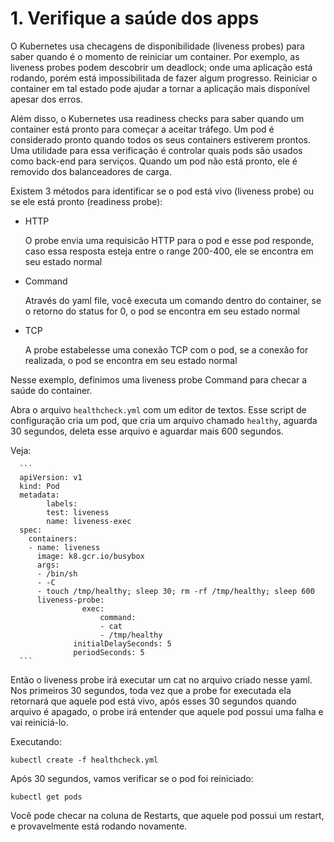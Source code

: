 # 1. Verifique a saúde dos apps

O Kubernetes usa checagens de disponibilidade (liveness probes) para saber quando é o momento de reiniciar um container. Por exemplo, as liveness probes podem descobrir um deadlock; onde uma aplicação está rodando, porém está impossibilitada de fazer algum progresso. Reiniciar o container em tal estado pode ajudar a tornar a aplicação mais disponível apesar dos erros.

Além disso, o Kubernetes usa readiness checks para saber quando um container está pronto para começar a aceitar tráfego. Um pod é considerado pronto quando todos os seus containers estiverem prontos. Uma utilidade para essa verificação é controlar quais pods são usados como back-end para serviços. Quando um pod não está pronto, ele é removido dos balanceadores de carga.

Existem 3 métodos para identificar se o pod está vivo (liveness probe) ou se ele está pronto (readiness probe):
- HTTP

	O probe envia uma requisicão HTTP para o pod e esse pod responde, caso essa resposta esteja entre o range 200-400, ele se encontra em seu estado normal
   
- Command

   Através do yaml file, você executa um comando dentro do container, se o retorno do status for 0, o pod se encontra em seu estado normal
   
- TCP

   A probe estabelesse uma conexão TCP com o pod, se a conexão for realizada, o pod se encontra em seu estado normal

Nesse exemplo, definimos uma liveness probe Command para checar a saúde do container.

 Abra o arquivo  `healthcheck.yml` com um editor de textos. Esse script de configuração cria um pod, que cria um arquivo chamado `healthy`, aguarda 30 segundos, deleta esse arquivo e aguardar mais 600 segundos.

  Veja:
  
      ```
      apiVersion: v1
	  kind: Pod
	  metadata:
	  		labels:
			test: liveness
			name: liveness-exec
	  spec:
	  	containers:
		- name: liveness
		  image: k8.gcr.io/busybox
		  args:
		  - /bin/sh
		  - -C
		  - touch /tmp/healthy; sleep 30; rm -rf /tmp/healthy; sleep 600
		  liveness-probe:
		  			exec:
						command:
						- cat
						- /tmp/healthy
                  initialDelaySeconds: 5
                  periodSeconds: 5
      ```


Então o liveness probe irá executar um cat no arquivo criado nesse yaml. Nos primeiros 30 segundos, toda vez que a probe for executada ela retornará que aquele pod está vivo, após esses 30 segundos quando arquivo é apagado, o probe irá entender que aquele pod possui uma falha e vai reiniciá-lo.

Executando:

   ```
   kubectl create -f healthcheck.yml
   ```
   
   Após 30 segundos, vamos verificar se o pod foi reiniciado:



   ```
   kubectl get pods
   ```


   Você pode checar na coluna de Restarts, que aquele pod possui um restart, e provavelmente está rodando novamente.

